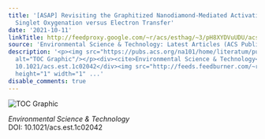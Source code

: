 ```yaml
---
title: '[ASAP] Revisiting the Graphitized Nanodiamond-Mediated Activation of Peroxymonosulfate:
  Singlet Oxygenation versus Electron Transfer'
date: '2021-10-11'
linkTitle: http://feedproxy.google.com/~r/acs/esthag/~3/pH8XYDVuUDU/acs.est.1c02042
source: 'Environmental Science & Technology: Latest Articles (ACS Publications)'
description: '<p><img src="https://pubs.acs.org/na101/home/literatum/publisher/achs/journals/content/esthag/0/esthag.ahead-of-print/acs.est.1c02042/20211011/images/medium/es1c02042_0008.gif"
  alt="TOC Graphic"/></p><div><cite>Environmental Science & Technology</cite></div><div>DOI:
  10.1021/acs.est.1c02042</div><img src="http://feeds.feedburner.com/~r/acs/esthag/~4/pH8XYDVuUDU"
  height="1" width="1" ...'
disable_comments: true
---
```

<p><img src="https://pubs.acs.org/na101/home/literatum/publisher/achs/journals/content/esthag/0/esthag.ahead-of-print/acs.est.1c02042/20211011/images/medium/es1c02042_0008.gif" alt="TOC Graphic"/></p><div><cite>Environmental Science & Technology</cite></div><div>DOI: 10.1021/acs.est.1c02042</div><img src="http://feeds.feedburner.com/~r/acs/esthag/~4/pH8XYDVuUDU" height="1" width="1" ...